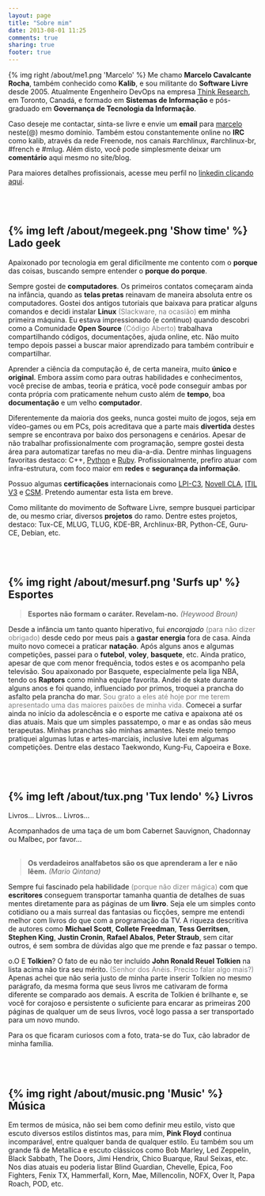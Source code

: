 ```yaml
---
layout: page
title: "Sobre mim"
date: 2013-08-01 11:25
comments: true
sharing: true
footer: true
---
```

{% img right /about/me1.png 'Marcelo' %}
Me chamo **Marcelo Cavalcante Rocha**, também conhecido como **Kalib**, e sou militante do **Software Livre** desde 2005. Atualmente Engenheiro DevOps na empresa <a href="https://www.thinkresearch.com" target="_blank">Think Research</a>, em Toronto, Canadá, e formado em **Sistemas de Informação** e pós-graduado em **Governança de Tecnologia da Informação**.


Caso deseje me contactar, sinta-se livre e envie um **email** para <a href="mailto:marcelo@marcelocavalcante.net">marcelo</a> neste(@) mesmo domínio. Também estou constantemente online no **IRC** como kalib, através da rede Freenode, nos canais #archlinux, #archlinux-br, #french e #mlug. Além disto, você pode simplesmente deixar um **comentário** aqui mesmo no site/blog.

Para maiores detalhes profissionais, acesse meu perfil no <a href="https://ca.linkedin.com/in/marcelocrocha">linkedin clicando aqui</a>.

<br><br>
{% img left /about/megeek.png 'Show time' %}
Lado geek
-----------

Apaixonado por tecnologia em geral dificilmente me contento com o **porque** das coisas, buscando sempre entender o **porque do porque**.

Sempre gostei de **computadores**. Os primeiros contatos começaram ainda na infância, quando as **telas pretas** reinavam de maneira absoluta entre os computadores. Gostei dos antigos tutoriais que baixava para praticar alguns comandos e decidi instalar **Linux** <font color="gray">(Slackware, na ocasião)</font> em minha primeira máquina.  Eu estava impressionado (e continuo) quando descobri como a Comunidade **Open Source** <font color="gray">(Código Aberto)</font> trabalhava compartilhando códigos, documentações, ajuda online, etc. Não muito tempo depois passei a buscar maior aprendizado para também contribuir e compartilhar.

Aprender a ciência da computação é, de certa maneira, muito **único** e **original**. Embora assim como para outras habilidades e conhecimentos, você precise de ambas, teoria e prática, você pode conseguir ambas por conta própria com praticamente nehum custo além de **tempo**, boa **documentação** e um velho **computador**.

Diferentemente da maioria dos geeks, nunca gostei muito de jogos, seja em vídeo-games ou em PCs, pois acreditava que a parte mais **divertida** destes sempre se encontrava por baixo dos personagens e cenários. Apesar de não trabalhar profissionalmente com programação, sempre gostei desta área para automatizar tarefas no meu dia-a-dia. Dentre minhas linguagens favoritas destaco: <a hrek="https://www.cplusplus.com/" target="_blank">C++</a>, <a href="https://www.python.org" target="_blank">Python</a> e <a href="https://www.ruby-lang.org" target="_blank">Ruby</a>. Profissionalmente, prefiro atuar com infra-estrutura, com foco maior em **redes** e **segurança da informação**.

Possuo algumas **certificações** internacionais como <a href="https://www.lpi.org/linux-certifications/programs/lpic-3" target="_blank">LPI-C3</a>, <a href="https://www.suse.com/training/linux-certification/cla/" target="_blank">Novell CLA</a>, <a href="https://www.itil-officialsite.com/" target="_blank">ITIL V3</a> e <a href="https://www.scrumalliance.org/certifications/practitioners/certified-scrummaster-%28csm%29" target="_blank">CSM</a>. Pretendo aumentar esta lista em breve.

Como militante do movimento de Software Livre, sempre busquei participar de, ou mesmo criar, diversos **projetos** do ramo. Dentre estes projetos, destaco: Tux-CE, MLUG, TLUG, KDE-BR, Archlinux-BR, Python-CE, Guru-CE, Debian, etc.


<br><br>
{% img right /about/mesurf.png 'Surfs up' %}
Esportes
---------

> **Esportes não formam o caráter. Revelam-no.** *(Heywood Broun)*

Desde a infância um tanto quanto hiperativo, fui *encorajado* <font color="gray">(para não dizer obrigado)</font> desde cedo por meus pais a **gastar energia** fora de casa. Ainda muito novo comecei a praticar **natação**. Após alguns anos e algumas competições, passei para o **futebol**, **voley**, **basquete**, etc. Ainda pratico, apesar de que com menor frequência, todos estes e os acompanho pela televisão. Sou apaixonado por Basquete, especialmente pela liga NBA, tendo os **Raptors** como minha equipe favorita. Andei de skate durante alguns anos e foi quando, influenciado por primos, troquei a prancha do asfalto pela prancha do mar. <font color="gray">Sou grato a eles até hoje por me terem apresentado uma das maiores paixões de minha vida.</font> Comecei a surfar ainda no início da adolescência e o esporte me cativa e apaixona até os dias atuais. Mais que um simples passatempo, o mar e as ondas são meus terapeutas. Minhas pranchas são minhas amantes. Neste meio tempo pratiquei algumas lutas e artes-marciais, inclusive lutei em algumas competições. Dentre elas destaco Taekwondo, Kung-Fu, Capoeira e Boxe.


<br><br>
{% img left /about/tux.png 'Tux lendo' %}
Livros
------

Livros... Livros... Livros...

Acompanhados de uma taça de um bom Cabernet Sauvignon, Chadonnay ou Malbec, por favor...
<br><br>
> **Os verdadeiros analfabetos são os que aprenderam a ler e não lêem.** *(Mario Qintana)*

Sempre fui fascinado pela habilidade <font color="gray">(porque não dizer mágica)</font> com que **escritores** conseguem transportar tamanha quantia de detalhes de suas mentes diretamente para as páginas de um **livro**. Seja ele um simples conto cotidiano ou a mais surreal das fantasias ou ficções, sempre me entendi melhor com livros do que com a programação da TV. A riqueza descritiva de autores como **Michael Scott**, **Collete Freedman**, **Tess Gerritsen**, **Stephen King**, **Justin Cronin**, **Rafael Abalos**, **Peter Straub**, sem citar outros, é sem sombra de dúvidas algo que me prende e faz passar o tempo.

o.O E **Tolkien**? O fato de eu não ter incluído **John Ronald Reuel Tolkien** na lista acima não tira seu mérito. <font color="gray">(Senhor dos Anéis. Preciso falar algo mais?)</font> Apenas achei que não seria justo de minha parte inserir Tolkien no mesmo parágrafo, da mesma forma que seus livros me cativaram de forma diferente se comparado aos demais. A escrita de Tolkien é brilhante e, se você for corajoso e persistente o suficiente para encarar as primeiras 200 páginas de qualquer um de seus livros, você logo passa a ser transportado para um novo mundo.

Para os que ficaram curiosos com a foto, trata-se do Tux, cão labrador de minha família.


<br><br>
{% img right /about/music.png 'Music' %}
Ḿúsica
------

Em termos de música, não sei bem como definir meu estilo, visto que escuto diversos estilos distintos mas, para mim, **Pink Floyd** continua incomparável, entre qualquer banda de qualquer estilo. Eu também sou um grande fã de Metallica e escuto clássicos como Bob Marley, Led Zeppelin, Black Sabbath, The Doors, Jimi Hendrix, Chico Buarque, Raul Seixas, etc. Nos dias atuais eu poderia listar Blind Guardian, Chevelle, Epica, Foo Fighters, Fenix TX, Hammerfall, Korn, Mae, Millencolin, NOFX, Over It, Papa Roach, POD, etc.
